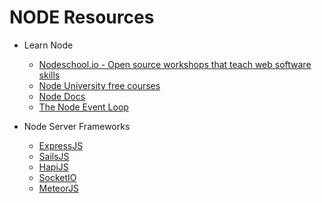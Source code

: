 # NODE Resources

* Learn Node

  * [Nodeschool.io - Open source workshops that teach web software skills](https://nodeschool.io/)
  * [Node University free courses](https://node.university/courses/category/free)
  * [Node Docs](https://nodejs.org/en/docs/)
  * [The Node Event Loop](https://nodejs.org/en/docs/guides/event-loop-timers-and-nexttick/)

* Node Server Frameworks

  * [ExpressJS](http://expressjs.com/)
  * [SailsJS](https://sailsjs.com/)
  * [HapiJS](https://hapijs.com/)
  * [SocketIO](https://socket.io)
  * [MeteorJS](https://www.meteor.com/)
